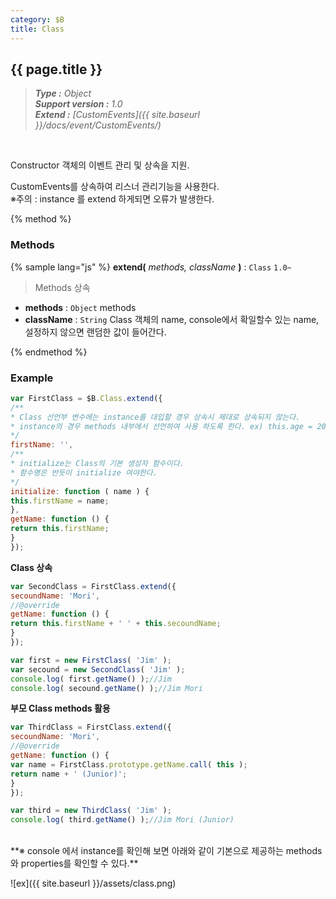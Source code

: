 ```yaml
---
category: $B
title: Class
---
```


{{ page.title }}
---

> _**Type :** Object_  
> _**Support version :** 1.0_  
> _**Extend :** [CustomEvents]({{ site.baseurl }}/docs/event/CustomEvents/)_

<br/>
<p class="indent">
    Constructor 객체의 이벤트 관리 및 상속을 지원.
</p>
<p class="indent">
    CustomEvents를 상속하여 리스너 관리기능을 사용한다.<br/>
    ※주의 : instance 를 extend 하게되면 오류가 발생한다.
</p>


{% method %}

### Methods

{% sample lang="js" %}
**extend\(** _methods, className_ **\)** : `Class` `1.0~`
> Methods 상속

- **methods** : `Object`
methods
- **className** : `String`
Class 객체의 name, console에서 확일할수 있는 name, 설정하지 않으면 랜덤한 값이 들어간다.

{% endmethod %}

### Example
```js
var FirstClass = $B.Class.extend({
/**
* Class 선언부 변수에는 instance를 대입할 경우 상속시 제대로 상속되지 않는다.
* instance의 경우 methods 내부에서 선언하여 사용 하도록 한다. ex) this.age = 20;
*/
firstName: '',
/**
* initialize는 Class의 기본 생성자 함수이다.
* 함수명은 반듯이 initialize 여야한다.
*/
initialize: function ( name ) {
this.firstName = name;
},
getName: function () {
return this.firstName;
}
});
```

**Class 상속**

```js
var SecondClass = FirstClass.extend({
secoundName: 'Mori',
//@override
getName: function () {
return this.firstName + ' ' + this.secoundName;
}
});

var first = new FirstClass( 'Jim' );
var secound = new SecondClass( 'Jim' );
console.log( first.getName() );//Jim
console.log( secound.getName() );//Jim Mori
```

**부모 Class methods 활용**

```js
var ThirdClass = FirstClass.extend({
secoundName: 'Mori',
//@override
getName: function () {
var name = FirstClass.prototype.getName.call( this );
return name + ' (Junior)';
}
});

var third = new ThirdClass( 'Jim' );
console.log( third.getName() );//Jim Mori (Junior)
```



<br/>
**※ console 에서 instance를 확인해 보면 아래와 같이 기본으로 제공하는 methods와 properties를 확인할 수 있다.**  


![ex]({{ site.baseurl }}/assets/class.png)